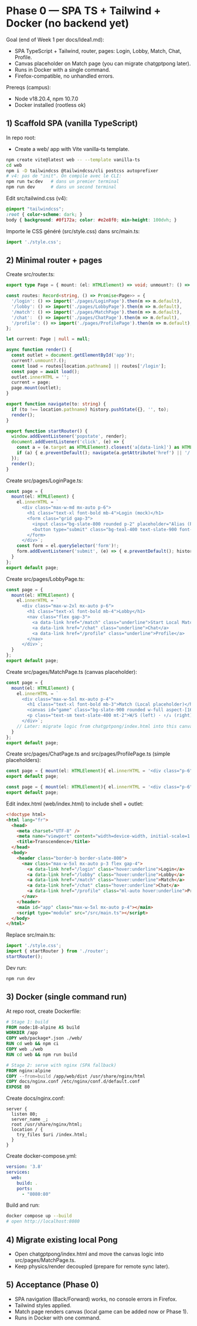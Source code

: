 # Phase 0 — SPA TS + Tailwind + Docker (no backend yet)

Goal (end of Week 1 per docs/Idea1.md): 
- SPA TypeScript + Tailwind, router, pages: Login, Lobby, Match, Chat, Profile.
- Canvas placeholder on Match page (you can migrate chatgptpong later).
- Runs in Docker with a single command.
- Firefox-compatible, no unhandled errors.

Prereqs (campus):
- Node v18.20.4, npm 10.7.0
- Docker installed (rootless ok)

## 1) Scaffold SPA (vanilla TypeScript)

In repo root:
- Create a web/ app with Vite vanilla-ts template.

```sh
npm create vite@latest web -- --template vanilla-ts
cd web
npm i -D tailwindcss @tailwindcss/cli postcss autoprefixer
# v4: pas de "init". On compile avec le CLI:
npm run tw:dev   # dans un premier terminal
npm run dev      # dans un second terminal
```

Edit src/tailwind.css (v4):
```css
@import "tailwindcss";
:root { color-scheme: dark; }
body { background: #0f172a; color: #e2e8f0; min-height: 100dvh; }
```

Importe le CSS généré (src/style.css) dans src/main.ts:
```ts
import './style.css';
```

## 2) Minimal router + pages

Create src/router.ts:
```ts
export type Page = { mount: (el: HTMLElement) => void; unmount?: () => void };

const routes: Record<string, () => Promise<Page>> = {
  '/login': () => import('./pages/LoginPage').then(m => m.default),
  '/lobby': () => import('./pages/LobbyPage').then(m => m.default),
  '/match': () => import('./pages/MatchPage').then(m => m.default),
  '/chat':  () => import('./pages/ChatPage').then(m => m.default),
  '/profile': () => import('./pages/ProfilePage').then(m => m.default),
};

let current: Page | null = null;

async function render() {
  const outlet = document.getElementById('app')!;
  current?.unmount?.();
  const load = routes[location.pathname] || routes['/login'];
  const page = await load();
  outlet.innerHTML = '';
  current = page;
  page.mount(outlet);
}

export function navigate(to: string) {
  if (to !== location.pathname) history.pushState({}, '', to);
  render();
}

export function startRouter() {
  window.addEventListener('popstate', render);
  document.addEventListener('click', (e) => {
    const a = (e.target as HTMLElement).closest('a[data-link]') as HTMLAnchorElement | null;
    if (a) { e.preventDefault(); navigate(a.getAttribute('href') || '/'); }
  });
  render();
}
```

Create src/pages/LoginPage.ts:
```ts
const page = {
  mount(el: HTMLElement) {
    el.innerHTML = `
      <div class="max-w-md mx-auto p-6">
        <h1 class="text-xl font-bold mb-4">Login (mock)</h1>
        <form class="grid gap-3">
          <input class="bg-slate-800 rounded p-2" placeholder="Alias (Phase IV.3 default)" />
          <button type="submit" class="bg-teal-400 text-slate-900 font-semibold rounded p-2">Enter Lobby</button>
        </form>
      </div>`;
    const form = el.querySelector('form')!;
    form.addEventListener('submit', (e) => { e.preventDefault(); history.pushState({}, '', '/lobby'); window.dispatchEvent(new PopStateEvent('popstate')); });
  }
};
export default page;
```

Create src/pages/LobbyPage.ts:
```ts
const page = {
  mount(el: HTMLElement) {
    el.innerHTML = `
      <div class="max-w-2xl mx-auto p-6">
        <h1 class="text-xl font-bold mb-4">Lobby</h1>
        <nav class="flex gap-3">
          <a data-link href="/match" class="underline">Start Local Match</a>
          <a data-link href="/chat" class="underline">Chat</a>
          <a data-link href="/profile" class="underline">Profile</a>
        </nav>
      </div>`;
  }
};
export default page;
```

Create src/pages/MatchPage.ts (canvas placeholder):
```ts
const page = {
  mount(el: HTMLElement) {
    el.innerHTML = `
      <div class="max-w-5xl mx-auto p-4">
        <h1 class="text-xl font-bold mb-3">Match (Local placeholder)</h1>
        <canvas id="game" class="bg-slate-900 rounded w-full aspect-[16/9]"></canvas>
        <p class="text-sm text-slate-400 mt-2">W/S (left) · ↑/↓ (right) · Space (pause)</p>
      </div>`;
    // Later: migrate logic from chatgptpong/index.html into this canvas.
  }
};
export default page;
```

Create src/pages/ChatPage.ts and src/pages/ProfilePage.ts (simple placeholders):
```ts
const page = { mount(el: HTMLElement){ el.innerHTML = '<div class="p-6">Chat (Phase 4)</div>'; } };
export default page;
```
```ts
const page = { mount(el: HTMLElement){ el.innerHTML = '<div class="p-6">Profile (Phase 2)</div>'; } };
export default page;
```

Edit index.html (web/index.html) to include shell + outlet:
```html
<!doctype html>
<html lang="fr">
  <head>
    <meta charset="UTF-8" />
    <meta name="viewport" content="width=device-width, initial-scale=1.0" />
    <title>Transcendence</title>
  </head>
  <body>
    <header class="border-b border-slate-800">
      <nav class="max-w-5xl mx-auto p-3 flex gap-4">
        <a data-link href="/login" class="hover:underline">Login</a>
        <a data-link href="/lobby" class="hover:underline">Lobby</a>
        <a data-link href="/match" class="hover:underline">Match</a>
        <a data-link href="/chat" class="hover:underline">Chat</a>
        <a data-link href="/profile" class="ml-auto hover:underline">Profile</a>
      </nav>
    </header>
    <main id="app" class="max-w-5xl mx-auto p-4"></main>
    <script type="module" src="/src/main.ts"></script>
  </body>
</html>
```

Replace src/main.ts:
```ts
import './style.css';
import { startRouter } from './router';
startRouter();
```

Dev run:
```sh
npm run dev
```

## 3) Docker (single command run)

At repo root, create Dockerfile:
```Dockerfile
# Stage 1: build
FROM node:18-alpine AS build
WORKDIR /app
COPY web/package*.json ./web/
RUN cd web && npm ci
COPY web ./web
RUN cd web && npm run build

# Stage 2: serve with nginx (SPA fallback)
FROM nginx:alpine
COPY --from=build /app/web/dist /usr/share/nginx/html
COPY docs/nginx.conf /etc/nginx/conf.d/default.conf
EXPOSE 80
```

Create docs/nginx.conf:
```nginx
server {
  listen 80;
  server_name _;
  root /usr/share/nginx/html;
  location / {
    try_files $uri /index.html;
  }
}
```

Create docker-compose.yml:
```yaml
version: '3.8'
services:
  web:
    build: .
    ports:
      - "8080:80"
```

Build and run:
```sh
docker compose up --build
# open http://localhost:8080
```

## 4) Migrate existing local Pong

- Open chatgptpong/index.html and move the canvas logic into src/pages/MatchPage.ts.
- Keep physics/render decoupled (prepare for remote sync later).

## 5) Acceptance (Phase 0)
- SPA navigation (Back/Forward) works, no console errors in Firefox.
- Tailwind styles applied.
- Match page renders canvas (local game can be added now or Phase 1).
- Runs in Docker with one command.